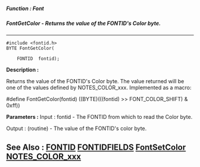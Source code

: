 ##### Function : Font
##### FontGetColor - Returns the value of the FONTID's Color byte.
---
```
#include <fontid.h>
BYTE FontGetColor(

	FONTID  fontid);
```
**Description :**

Returns the value of the FONTID's Color byte.  The value returned will be one 
of the values defined by NOTES_COLOR_xxx.  Implemented as a macro:

#define FontGetColor(fontid) ((BYTE)(((fontid) >> FONT_COLOR_SHIFT) & 0xff))

**Parameters :**
Input :
fontid  -  The FONTID from which to read the Color byte.

Output :
(routine)  -  The value of the FONTID's color byte.



**See Also :**
[FONTID](/domino-c-api-docs/reference/Data/FONTID)
[FONTIDFIELDS](/domino-c-api-docs/reference/Data/FONTIDFIELDS)
[FontSetColor](/domino-c-api-docs/reference/Func/FontSetColor)
[NOTES_COLOR_xxx](/domino-c-api-docs/reference/Symb/NOTES_COLOR_xxx)
---
